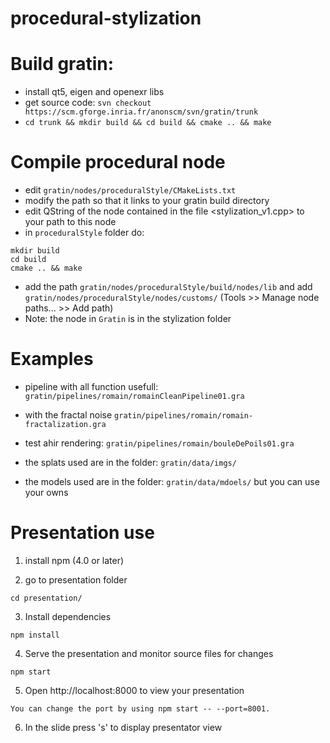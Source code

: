 # procedural-stylization

# Build gratin:
* install qt5, eigen and openexr libs
* get source code: ```svn checkout https://scm.gforge.inria.fr/anonscm/svn/gratin/trunk```
* ```cd trunk && mkdir build && cd build && cmake .. && make```

# Compile procedural node
* edit ```gratin/nodes/proceduralStyle/CMakeLists.txt```
* modify the path so that it links to your gratin build directory
* edit QString  of the node contained in the file <stylization_v1.cpp> to your path to this node
* in ```proceduralStyle``` folder do:
```
mkdir build
cd build
cmake .. && make
```
* add the path ```gratin/nodes/proceduralStyle/build/nodes/lib``` and add ```gratin/nodes/proceduralStyle/nodes/customs/``` (Tools >> Manage node paths... >> Add path)
* Note: the node in ```Gratin``` is in the stylization folder

# Examples

* pipeline with all function usefull: ```gratin/pipelines/romain/romainCleanPipeline01.gra```
* with the fractal noise ```gratin/pipelines/romain/romain-fractalization.gra```
* test ahir rendering: ```gratin/pipelines/romain/bouleDePoils01.gra```


* the splats used are in the folder: ```gratin/data/imgs/```
* the models used are in the folder: ```gratin/data/mdoels/``` but you can use your owns


# Presentation use


1. install npm (4.0 or later)

2. go to presentation folder

```cd presentation/```

3. Install dependencies

```npm install```

4. Serve the presentation and monitor source files for changes

```npm start```


5. Open http://localhost:8000 to view your presentation

```You can change the port by using npm start -- --port=8001.```

6. In the slide press 's' to display presentator view
